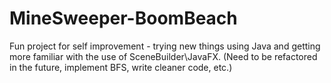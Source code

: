 # MineSweeper-BoomBeach

Fun project for self improvement - trying new things using Java and getting more familiar with the use of SceneBuilder\JavaFX.
(Need to be refactored in the future, implement BFS, write cleaner code, etc.)
